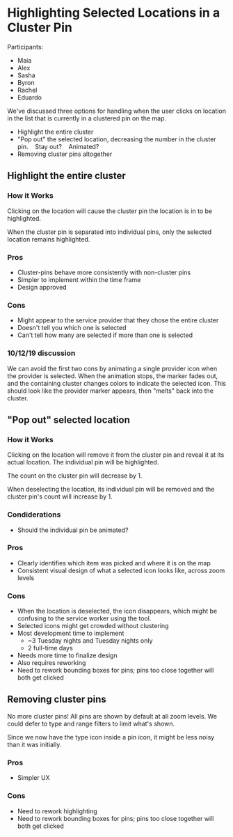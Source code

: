 # Highlighting Selected Locations in a Cluster Pin

Participants:
* Maia
* Alex
* Sasha
* Byron
* Rachel
* Eduardo

We've discussed three options for handling when the user clicks on location in
the list that is currently in a clustered pin on the map.

* Highlight the entire cluster
* "Pop out" the selected location, decreasing the number in the cluster pin.
   Stay out?
   Animated?
* Removing cluster pins altogether

## Highlight the entire cluster

### How it Works

Clicking on the location will cause the cluster pin the location is in to be
highlighted.

When the cluster pin is separated into individual pins, only the selected
location remains highlighted.

### Pros

* Cluster-pins behave more consistently with non-cluster pins
* Simpler to implement within the time frame
* Design approved

### Cons

* Might appear to the service provider that they chose the entire cluster
* Doesn't tell you which one is selected
* Can't tell how many are selected if more than one is selected

### 10/12/19 discussion

We can avoid the first two cons by animating a single provider icon when the provider is selected. When the animation stops, the marker fades out, and the containing cluster changes colors to indicate the selected icon. This should look like the provider marker appears, then "melts" back into the cluster. 

## "Pop out" selected location

### How it Works

Clicking on the location will remove it from the cluster pin and reveal it at
its actual location. The individual pin will be highlighted.

The count on the cluster pin will decrease by 1.

When deselecting the location, its individual pin will be removed and the
cluster pin's count will increase by 1.

### Condiderations

* Should the individual pin be animated?

### Pros

* Clearly identifies which item was picked and where it is on the map
* Consistent visual design of what a selected icon looks like, across zoom
  levels

### Cons

* When the location is deselected, the icon disappears, which might be confusing
  to the service worker using the tool.
* Selected icons might get crowded without clustering
* Most development time to implement
  * ~3 Tuesday nights and Tuesday nights only
  * 2 full-time days
* Needs more time to finalize design
* Also requires reworking
* Need to rework bounding boxes for pins; pins too close together will both get
  clicked

## Removing cluster pins

No more cluster pins! All pins are shown by default at all zoom levels.  We
could defer to type and range filters to limit what's shown.

Since we now have the type icon inside a pin icon, it might be less noisy than
it was initially.

### Pros

* Simpler UX

### Cons

* Need to rework highlighting
* Need to rework bounding boxes for pins; pins too close together will both get
  clicked
